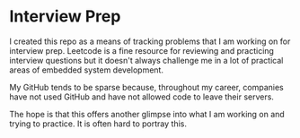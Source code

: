 # Interview Prep
I created this repo as a means of tracking problems that I am working on for interview prep. Leetcode is a fine resource for reviewing and practicing interview questions but it doesn't always challenge me in a lot of practical areas of embedded system development.

My GitHub tends to be sparse because, throughout my career, companies have not used GitHub and have not allowed code to leave their servers. 

The hope is that this offers another glimpse into what I am working on and trying to practice. It is often hard to portray this.